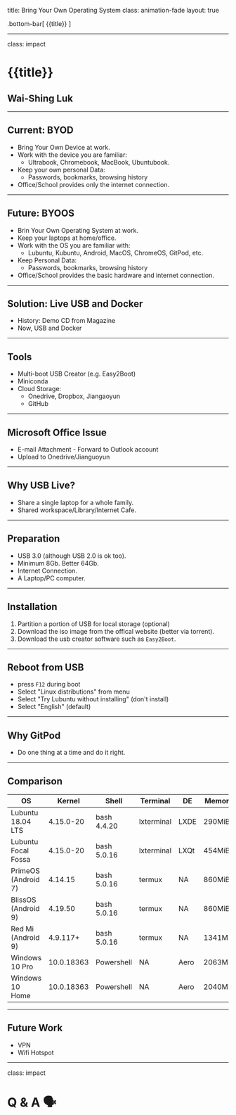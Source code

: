 title: Bring Your Own Operating System
class: animation-fade
layout: true

<!-- This slide will serve as the base layout for all your slides -->
.bottom-bar[
  {{title}}
]

---

class: impact

# {{title}}

## Wai-Shing Luk

---

## Current: BYOD

- Bring Your Own Device at work.
- Work with the device you are familiar:
    - Ultrabook, Chromebook, MacBook, Ubuntubook.
- Keep your own personal Data:
    - Passwords, bookmarks, browsing history
- Office/School provides only the internet connection.

---

## Future: BYOOS

- Brin Your Own Operating System at work.
- Keep your laptops at home/office.
- Work with the OS you are familiar with:
    - Lubuntu, Kubuntu, Android, MacOS, ChromeOS, GitPod, etc.
- Keep Personal Data:
    - Passwords, bookmarks, browsing history
- Office/School provides the basic hardware and internet connection.

---

## Solution: Live USB and Docker

- History: Demo CD from Magazine
- Now, USB and Docker

---

## Tools

- Multi-boot USB Creator (e.g. Easy2Boot)
- Miniconda
- Cloud Storage:
    - Onedrive, Dropbox, Jiangaoyun
    - GitHub

---

## Microsoft Office Issue

- E-mail Attachment - Forward to Outlook account
- Upload to Onedrive/Jianguoyun

---

## Why USB Live?

- Share a single laptop for a whole family.
- Shared workspace/Library/Internet Cafe.

---

## Preparation

- USB 3.0 (although USB 2.0 is ok too).
- Minimum 8Gb. Better 64Gb.
- Internet Connection.
- A Laptop/PC computer.

---

## Installation

1. Partition a portion of USB for local storage (optional)
2. Download the iso image from the offical website (better via torrent).
3. Download the usb creator software such as `Easy2Boot`.

---

## Reboot from USB

- press `F12` during boot
- Select "Linux distributions" from menu
- Select "Try Lubuntu without installing" (don't install)
- Select "English" (default)

---

## Why GitPod

- Do one thing at a time and do it right.

---

## Comparison

| OS                  | Kernel     | Shell       | Terminal   | DE   | Memory  |
| ------------------- | ---------- | ----------- | ---------- | ---- | ------- |
| Lubuntu 18.04 LTS   | 4.15.0-20  | bash 4.4.20 | lxterminal | LXDE | 290MiB  |
| Lubuntu Focal Fossa | 4.15.0-20  | bash 5.0.16 | lxterminal | LXQt | 454MiB  |
| PrimeOS (Android 7) | 4.14.15    | bash 5.0.16 | termux     | NA   | 860MiB  |
| BlissOS (Android 9) | 4.19.50    | bash 5.0.16 | termux     | NA   | 860MiB  |
| Red Mi (Android 9)  | 4.9.117+   | bash 5.0.16 | termux     | NA   | 1341MiB |
| Windows 10 Pro      | 10.0.18363 | Powershell  | NA         | Aero | 2063MiB |
| Windows 10 Home     | 10.0.18363 | Powershell  | NA         | Aero | 2040MiB |

---

## Future Work

- VPN
- Wifi Hotspot

---

class: impact

# Q & A 🗣️
